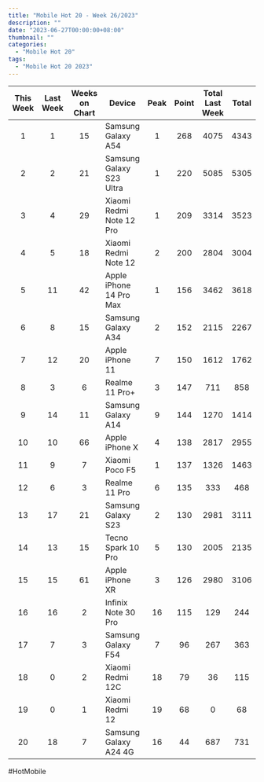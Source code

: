 ```yaml
---
title: "Mobile Hot 20 - Week 26/2023"
description: ""
date: "2023-06-27T00:00:00+08:00"
thumbnail: ""
categories:
  - "Mobile Hot 20"
tags:
  - "Mobile Hot 20 2023"
---
```

<!--more-->
|This Week|Last Week|Weeks on Chart|Device|Peak|Point|Total Last Week|Total|
|:---:|:---:|:---:|---|:---:|:---:|:---:|:---:|
|1|1|15|Samsung Galaxy A54|1|268|4075|4343|
|2|2|21|Samsung Galaxy S23 Ultra|1|220|5085|5305|
|3|4|29|Xiaomi Redmi Note 12 Pro|1|209|3314|3523|
|4|5|18|Xiaomi Redmi Note 12|2|200|2804|3004|
|5|11|42|Apple iPhone 14 Pro Max|1|156|3462|3618|
|6|8|15|Samsung Galaxy A34|2|152|2115|2267|
|7|12|20|Apple iPhone 11|7|150|1612|1762|
|8|3|6|Realme 11 Pro+|3|147|711|858|
|9|14|11|Samsung Galaxy A14|9|144|1270|1414|
|10|10|66|Apple iPhone X|4|138|2817|2955|
|11|9|7|Xiaomi Poco F5|1|137|1326|1463|
|12|6|3|Realme 11 Pro|6|135|333|468|
|13|17|21|Samsung Galaxy S23|2|130|2981|3111|
|14|13|15|Tecno Spark 10 Pro|5|130|2005|2135|
|15|15|61|Apple iPhone XR|3|126|2980|3106|
|16|16|2|Infinix Note 30 Pro|16|115|129|244|
|17|7|3|Samsung Galaxy F54|7|96|267|363|
|18|0|2|Xiaomi Redmi 12C|18|79|36|115|
|19|0|1|Xiaomi Redmi 12|19|68|0|68|
|20|18|7|Samsung Galaxy A24 4G|16|44|687|731|

#HotMobile